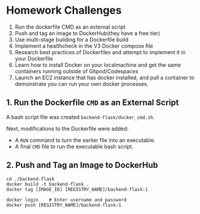 # Homework Challenges
1. Run the dockerfile CMD as an external script
2. Push and tag an image to DockerHub(they have a free tier)
3. Use multi-stage building for a Dockerfile build
4. Implement a healthcheck in the V3 Docker compose file
5. Research best practices of Dockerfiles and attempt to implement it in your Dockerfile
6. Learn how to install Docker on your localmachine and get the same containers running outside of Gitpod/Codespaces
7. Launch an EC2 instance that has docker installed, and pull a container to demonstrate you can run your own docker processes.

## 1. Run the Dockerfile `CMD` as an External Script
A bash script file was created `backend-flask/docker_cmd.sh`.

Next, modifications to the Dockerfile were added:
- A `RUN` command to turn the earlier file into an executable.
- A final `CMD` file to run the executable bash script.

## 2. Push and Tag an Image to DockerHub
```
cd ./backend-flask
docker build -t backend-flask .
docker tag [IMAGE_ID] [REGISTRY_NAME]/backend-flask:1

docker login    # Enter username and password
docker push [REGISTRY_NAME]/backend-flask:1
```

